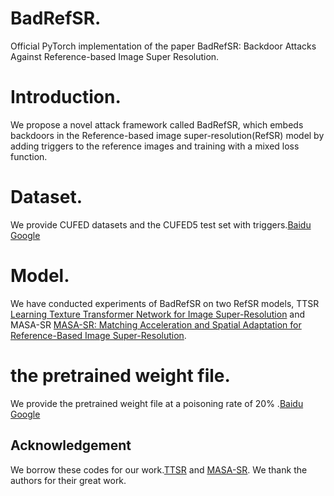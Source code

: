 # BadRefSR.
Official PyTorch implementation of the paper BadRefSR: Backdoor Attacks Against Reference-based Image Super Resolution.

# Introduction.
We propose a novel attack framework called BadRefSR, which embeds backdoors in the Reference-based image super-resolution(RefSR) model by adding triggers to the reference images and training with a mixed loss function.

# Dataset.
We provide CUFED datasets and the CUFED5 test set with triggers.[Baidu](https://pan.baidu.com/s/1EWXwFtcopcWMsiAoWpgFdw?pwd=qsi3) [Google](https://drive.google.com/file/d/1wQUqgs8getFiyys9jGHbUgwoEhjIxQpU/view?usp=drive_link)

# Model.
We have conducted experiments of BadRefSR on two RefSR models, TTSR [Learning Texture Transformer Network for Image Super-Resolution](https://arxiv.org/abs/2006.04139) and MASA-SR [MASA-SR: Matching Acceleration and Spatial Adaptation for Reference-Based Image Super-Resolution](https://arxiv.org/abs/2106.02299).

# the pretrained weight file.
We provide the pretrained weight file at a poisoning rate of 20% .[Baidu](https://pan.baidu.com/s/1wLkvxT-ht-T4Cw6PX0NE1Q?pwd=p9uy) [Google](https://drive.google.com/file/d/1Srm2wnxwirN9iD7f-MaF0u0pmd0BW8Wy/view?usp=drive_link)

## Acknowledgement
We borrow these codes for our work.[TTSR](https://github.com/researchmm/TTSR) and [MASA-SR](https://github.com/dvlab-research/MASA-SR). We thank the authors for their great work.
